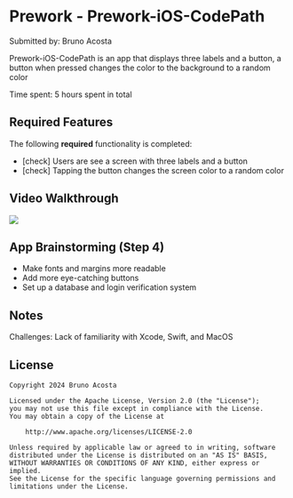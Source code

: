 # Prework - Prework-iOS-CodePath
Submitted by: Bruno Acosta

Prework-iOS-CodePath is an app that displays three labels and a button, a button when pressed changes the color to the background to a random color



Time spent: 5 hours spent in total

## Required Features

The following **required** functionality is completed:

- [check] Users are see a screen with three labels and a button
- [check] Tapping the button changes the screen color to a random color
 
## Video Walkthrough

![](https://imgur.com/pO5kxMf.gif)


## App Brainstorming (Step 4)

- Make fonts and margins more readable
- Add more eye-catching buttons
- Set up a database and login verification system

## Notes

Challenges: Lack of familiarity with Xcode, Swift, and MacOS

## License

    Copyright 2024 Bruno Acosta

    Licensed under the Apache License, Version 2.0 (the "License");
    you may not use this file except in compliance with the License.
    You may obtain a copy of the License at

        http://www.apache.org/licenses/LICENSE-2.0

    Unless required by applicable law or agreed to in writing, software
    distributed under the License is distributed on an "AS IS" BASIS,
    WITHOUT WARRANTIES OR CONDITIONS OF ANY KIND, either express or implied.
    See the License for the specific language governing permissions and
    limitations under the License.
